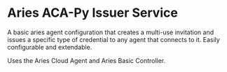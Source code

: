# Aries ACA-Py Issuer Service

A basic aries agent configuration that creates a multi-use invitation and issues a specific type of credential to any agent that connects to it. Easily configurable and extendable. 

Uses the Aries Cloud Agent and Aries Basic Controller.
